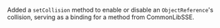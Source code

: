 Added a `setCollision` method to enable or disable an `ObjectReference`'s collision, serving as a binding for a method from CommonLibSSE.
